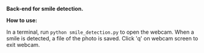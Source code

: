 **Back-end for smile detection.**

**How to use:**

In a terminal, run `python smile_detection.py` to open the webcam. When a smile is detected, a file of the photo is saved.
Click 'q' on webcam screen to exit webcam.

